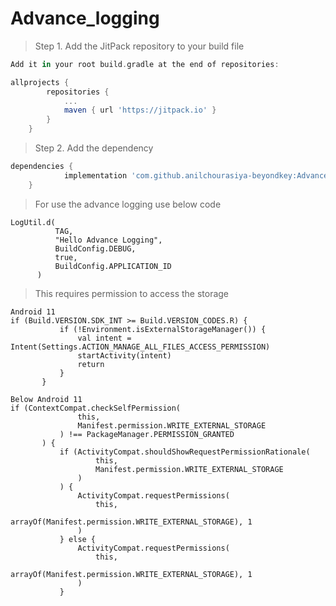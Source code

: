 # Advance_logging
>Step 1. Add the JitPack repository to your build file
```gradle
Add it in your root build.gradle at the end of repositories:

allprojects {
		repositories {
			...
			maven { url 'https://jitpack.io' }
		}
	}
```

>Step 2. Add the dependency

```gradle
dependencies {
	        implementation 'com.github.anilchourasiya-beyondkey:Advance_logging:Tag'
	}
  ```
  
>For use the advance logging use below code

  ```
  LogUtil.d(
            TAG,
            "Hello Advance Logging",
            BuildConfig.DEBUG,
            true,
            BuildConfig.APPLICATION_ID
        )
```
  
 >This requires permission to access the storage
 
 ```
 Android 11
if (Build.VERSION.SDK_INT >= Build.VERSION_CODES.R) {
            if (!Environment.isExternalStorageManager()) {
                val intent = Intent(Settings.ACTION_MANAGE_ALL_FILES_ACCESS_PERMISSION)
                startActivity(intent)
                return
            }
        }
        
Below Android 11
if (ContextCompat.checkSelfPermission(
                this,
                Manifest.permission.WRITE_EXTERNAL_STORAGE
            ) !== PackageManager.PERMISSION_GRANTED
        ) {
            if (ActivityCompat.shouldShowRequestPermissionRationale(
                    this,
                    Manifest.permission.WRITE_EXTERNAL_STORAGE
                )
            ) {
                ActivityCompat.requestPermissions(
                    this,
                    arrayOf(Manifest.permission.WRITE_EXTERNAL_STORAGE), 1
                )
            } else {
                ActivityCompat.requestPermissions(
                    this,
                    arrayOf(Manifest.permission.WRITE_EXTERNAL_STORAGE), 1
                )
            }
```
            
            
       
